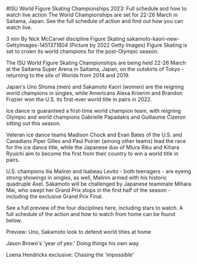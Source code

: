 #ISU World Figure Skating Championships 2023: Full schedule and how to watch live action
The World Championships are set for 22-26 March in Saitama, Japan. See the full schedule of action and find out how you can watch live.

3 min
By Nick McCarvel
discipline
Figure Skating
sakamoto-kaori-new-GettyImages-1451371804
(Picture by 2022 Getty Images)
Figure Skating is set to crown its world champions for the post-Olympic season.

The ISU World Figure Skating Championships are being held 22-26 March at the Saitama Super Arena in Saitama, Japan, on the outskirts of Tokyo - returning to the site of Worlds from 2014 and 2019.

Japan's Uno Shoma (men) and Sakamoto Kaori (women) are the reigning world champions in singles, while Americans Alexa Knierim and Brandon Frazier won the U.S. its first-ever world title in pairs in 2022.

Ice dance is guaranteed a first-time world champion team, with reigning Olympic and world champions Gabrielle Papadakis and Guillaume Cizeron sitting out this season.

Veteran ice dance teams Madison Chock and Evan Bates of the U.S. and Canadians Piper Gilles and Paul Poirier (among other teams) lead the race for the ice dance title, while the Japanese duo of Miura Riku and Kihara Ryuichi aim to become the first from their country to win a world title in pairs.

U.S. champions Ilia Malinin and Isabeau Levito - both teenagers - are eyeing strong showings in singles, as well, Malinin armed with his historic quadruple Axel. Sakamoto will be challenged by Japanese teammate Mihara Mai, who swept her Grand Prix stops in the first half of the season - including the exclusive Grand Prix Final.

See a full preview of the four disciplines here, including stars to watch. A full schedule of the action and how to watch from home can be found below.

Preview: Uno, Sakamoto look to defend world titles at home

Jason Brown's 'year of yes:' Doing things his own way

Loena Hendrickx exclusive: Chasing the 'impossible'
